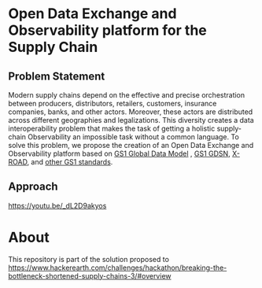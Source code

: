 # Open Data Exchange and Observability platform for the Supply Chain

## Problem Statement


Modern supply chains depend on the effective and precise orchestration between producers, distributors, retailers, customers, insurance companies, banks, and other actors. Moreover, these actors are distributed across different geographies and legalizations. This diversity creates a data interoperability problem that makes the task of getting a holistic supply-chain Observability an impossible task without a common language. To solve this problem, we propose the creation of an Open Data Exchange and Observability platform based on [GS1 Global Data Model](https://www.gs1.org/standards/gs1-global-data-model) , [GS1 GDSN](https://www.gs1.org/standards/gdsn), [X-ROAD](https://x-road.global/), and [other GS1 standards](https://www.gs1.org/standards/standards-overview).

## Approach

https://youtu.be/_dL2D9akyos

# About

This repository is part of the solution proposed to https://www.hackerearth.com/challenges/hackathon/breaking-the-bottleneck-shortened-supply-chains-3/#overview
